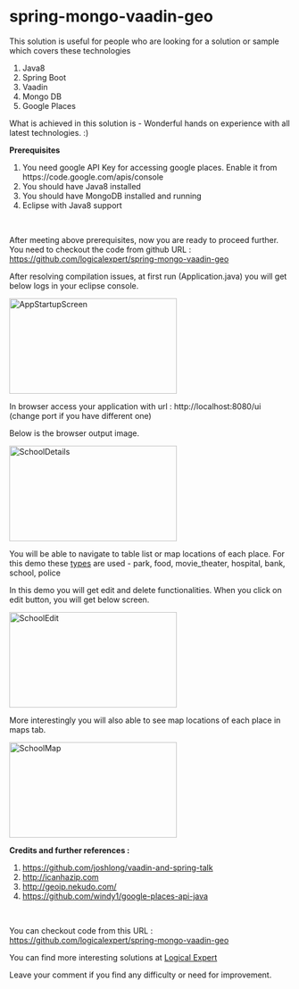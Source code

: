 # spring-mongo-vaadin-geo
This solution is useful for people who are looking for a solution or sample which covers these technologies
<ol>
	<li>Java8</li>
	<li>Spring Boot</li>
	<li>Vaadin</li>
	<li>Mongo DB</li>
	<li>Google Places</li>
</ol>
What is achieved in this solution is - Wonderful hands on experience with all latest technologies. :)

<strong>Prerequisites</strong>
<ol>
	<li>You need google API Key for accessing google places. Enable it from https://code.google.com/apis/console</li>
	<li>You should have Java8 installed</li>
	<li>You should have MongoDB installed and running</li>
	<li>Eclipse with Java8 support</li>
</ol>
&nbsp;

After meeting above prerequisites, now you are ready to proceed further. You need to checkout the code from github URL : https://github.com/logicalexpert/spring-mongo-vaadin-geo

After resolving compilation issues, at first run (Application.java) you will get below logs in your eclipse console.

<a href="http://www.logicalexpert.com/wp-content/uploads/2015/01/AppStartupScreen.png"><img class="alignnone size-medium wp-image-75" src="http://www.logicalexpert.com/wp-content/uploads/2015/01/AppStartupScreen-300x171.png" alt="AppStartupScreen" width="300" height="171" /></a>

In browser access your application with url : http://localhost:8080/ui (change port if you have different one)

Below is the browser output image.

<a href="http://www.logicalexpert.com/wp-content/uploads/2015/01/SchoolDetails.png"><img class="alignnone size-medium wp-image-76" src="http://www.logicalexpert.com/wp-content/uploads/2015/01/SchoolDetails-300x171.png" alt="SchoolDetails" width="300" height="171" /></a>

You will be able to navigate to table list or map locations of each place. For this demo these <a title="Google Place types" href="https://developers.google.com/places/documentation/supported_types" target="_blank">types</a> are used - park, food, movie_theater, hospital, bank, school, police

In this demo you will get edit and delete functionalities. When you click on edit button, you will get below screen.

<a href="http://www.logicalexpert.com/wp-content/uploads/2015/01/SchoolEdit.png"><img class="alignnone size-medium wp-image-77" src="http://www.logicalexpert.com/wp-content/uploads/2015/01/SchoolEdit-300x171.png" alt="SchoolEdit" width="300" height="171" /></a>

More interestingly you will also able to see map locations of each place in maps tab.

<a href="http://www.logicalexpert.com/wp-content/uploads/2015/01/SchoolMap.png"><img class="alignnone size-medium wp-image-78" src="http://www.logicalexpert.com/wp-content/uploads/2015/01/SchoolMap-300x171.png" alt="SchoolMap" width="300" height="171" /></a>

<strong>Credits and further references :</strong>
<ol>
	<li><a title="https://github.com/joshlong/vaadin-and-spring-talk" href="https://github.com/joshlong/vaadin-and-spring-talk" target="_blank">https://github.com/joshlong/vaadin-and-spring-talk</a></li>
	<li><a title="http://icanhazip.com" href="http://icanhazip.com" target="_blank">http://icanhazip.com</a></li>
	<li><a title="http://geoip.nekudo.com/" href="http://geoip.nekudo.com/" target="_blank">http://geoip.nekudo.com/</a></li>
	<li><a title="https://github.com/windy1/google-places-api-java" href="https://github.com/windy1/google-places-api-java" target="_blank">https://github.com/windy1/google-places-api-java</a></li>
</ol>
&nbsp;

You can checkout code from this URL : <a title="https://github.com/logicalexpert/spring-mongo-vaadin-geo" href="https://github.com/logicalexpert/spring-mongo-vaadin-geo" target="_blank">https://github.com/logicalexpert/spring-mongo-vaadin-geo</a>

You can find more interesting solutions at <a href="http://www.logicalexpert.com/"> Logical Expert </a><br/>

Leave your comment if you find any difficulty or need for improvement.

&nbsp;

&nbsp;